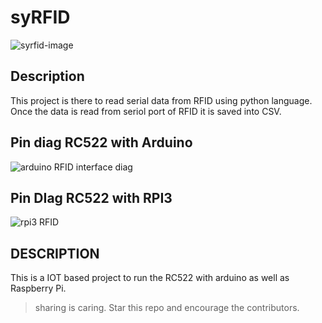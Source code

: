 # syRFID

![syrfid-image](images/syrfid.jpg)

## Description

This project is there to read serial data from RFID using python language.
Once the data is read from seriol port of RFID it is saved into CSV.

## Pin diag RC522 with Arduino

![arduino RFID interface diag](images/Interfacing-of-RFID-RC522-with-Arduino.png)

## Pin DIag RC522 with RPI3

![rpi3 RFID](images/RFID-Rpi3.png)

## DESCRIPTION

This is a IOT based project to run the RC522 with arduino as well as Raspberry Pi.

>sharing is caring. Star this repo and encourage the contributors.
